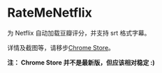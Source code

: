 # RateMeNetflix

为 Netflix 自动加载豆瓣评分，并支持 srt 格式字幕。

详情及截图等，请移步[Chrome Store](https://chrome.google.com/webstore/detail/just-play-%E4%B8%BA%E4%BD%A0%E8%BF%9E%E6%8E%A5%E8%B1%86%E7%93%A3%E7%94%B5%E5%BD%B1%E5%92%8Cnetfli/mjakjepikaimbcpnnlcconeagmmbkpaa?utm_source=gmail)。

**注： Chrome Store 并不是最新版，但应该相对稳定 :)**
